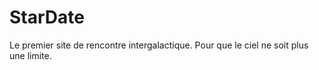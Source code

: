 # StarDate

Le premier site de rencontre intergalactique.
Pour que le ciel ne soit plus une limite.
